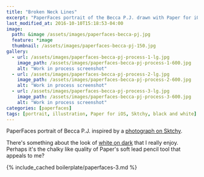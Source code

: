 ```yaml
---
title: "Broken Neck Lines"
excerpt: "PaperFaces portrait of the Becca P.J. drawn with Paper for iOS on an iPad."
last_modified_at: 2016-10-10T15:18:53-04:00
image: 
  path: &image /assets/images/paperfaces-becca-pj.jpg 
  feature: *image
  thumbnail: /assets/images/paperfaces-becca-pj-150.jpg
gallery:
  - url: /assets/images/paperfaces-becca-pj-process-1-lg.jpg
    image_path: /assets/images/paperfaces-becca-pj-process-1-600.jpg
    alt: "Work in process screenshot"
  - url: /assets/images/paperfaces-becca-pj-process-2-lg.jpg
    image_path: /assets/images/paperfaces-becca-pj-process-2-600.jpg
    alt: "Work in process screenshot"
  - url: /assets/images/paperfaces-becca-pj-process-3-lg.jpg
    image_path: /assets/images/paperfaces-becca-pj-process-3-600.jpg
    alt: "Work in process screenshot"
categories: [paperfaces]
tags: [portrait, illustration, Paper for iOS, Sktchy, black and white]
---
```


PaperFaces portrait of Becca P.J. inspired by a [photograph on Sktchy](https://sktchy.com/WCFVrC).

There's something about the look of [white on dark](https://mix.fiftythree.com/11098-Michael-Rose/3471365) that I really enjoy. Perhaps it's the chalky like quality of Paper's soft lead pencil tool that appeals to me?

{% include_cached boilerplate/paperfaces-3.md %}
